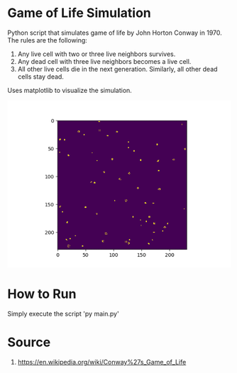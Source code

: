 # Game of Life Simulation

Python script that simulates game of life by John Horton Conway in 1970. The rules are the following:
1. Any live cell with two or three live neighbors survives.
2. Any dead cell with three live neighbors becomes a live cell.
3. All other live cells die in the next generation. Similarly, all other dead cells stay dead.

Uses matplotlib to visualize the simulation.

![gof_random5.gif](demo/gof_random5.gif)

# How to Run
Simply execute the script 'py main.py'

# Source
1. https://en.wikipedia.org/wiki/Conway%27s_Game_of_Life